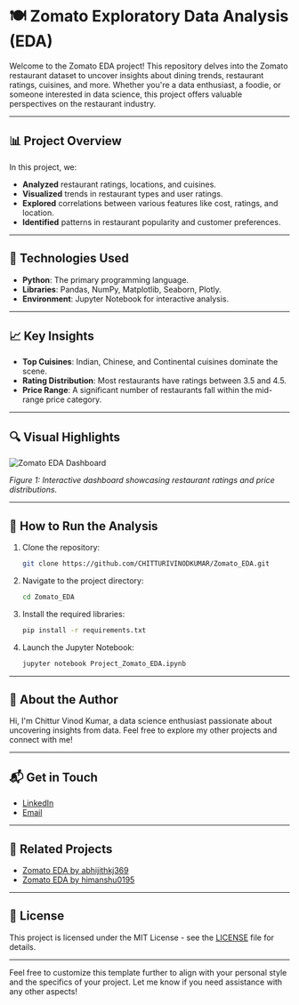 # 🍽️ Zomato Exploratory Data Analysis (EDA)

Welcome to the Zomato EDA project! This repository delves into the Zomato restaurant dataset to uncover insights about dining trends, restaurant ratings, cuisines, and more. Whether you're a data enthusiast, a foodie, or someone interested in data science, this project offers valuable perspectives on the restaurant industry.

---

## 📊 Project Overview

In this project, we:

* **Analyzed** restaurant ratings, locations, and cuisines.
* **Visualized** trends in restaurant types and user ratings.
* **Explored** correlations between various features like cost, ratings, and location.
* **Identified** patterns in restaurant popularity and customer preferences.

---

## 🧪 Technologies Used

* **Python**: The primary programming language.
* **Libraries**: Pandas, NumPy, Matplotlib, Seaborn, Plotly.
* **Environment**: Jupyter Notebook for interactive analysis.

---

## 📈 Key Insights

* **Top Cuisines**: Indian, Chinese, and Continental cuisines dominate the scene.
* **Rating Distribution**: Most restaurants have ratings between 3.5 and 4.5.
* **Price Range**: A significant number of restaurants fall within the mid-range price category.

---

## 🔍 Visual Highlights

![Zomato EDA Dashboard](https://github.com/CHITTURIVINODKUMAR/Zomato_EDA/blob/main/images/dashboard.png)

*Figure 1: Interactive dashboard showcasing restaurant ratings and price distributions.*

---

## 🚀 How to Run the Analysis

1. Clone the repository:

   ```bash
   git clone https://github.com/CHITTURIVINODKUMAR/Zomato_EDA.git
   ```

2. Navigate to the project directory:

   ```bash
   cd Zomato_EDA
   ```

3. Install the required libraries:

   ```bash
   pip install -r requirements.txt
   ```

4. Launch the Jupyter Notebook:

   ```bash
   jupyter notebook Project_Zomato_EDA.ipynb
   ```

---

## 🧠 About the Author

Hi, I'm Chittur Vinod Kumar, a data science enthusiast passionate about uncovering insights from data. Feel free to explore my other projects and connect with me!

---

## 📬 Get in Touch

* [LinkedIn](https://www.linkedin.com/in/chitturvinodkumar)
* [Email](mailto:chitturvinodkumar@example.com)

---

## 🔗 Related Projects

* [Zomato EDA by abhijithkj369](https://github.com/abhijithkj369/Zomato-EDA)
* [Zomato EDA by himanshu0195](https://github.com/himanshu0195/Zomato-EDA)

---

## 🔖 License

This project is licensed under the MIT License - see the [LICENSE](LICENSE) file for details.

---

Feel free to customize this template further to align with your personal style and the specifics of your project. Let me know if you need assistance with any other aspects!
